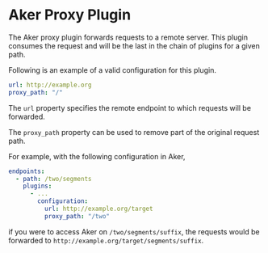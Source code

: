 Aker Proxy Plugin
=================

The Aker proxy plugin forwards requests to a remote server. This plugin consumes the request and will be the last in the chain of plugins for a given path.

Following is an example of a valid configuration for this plugin.

```yaml
url: http://example.org
proxy_path: "/"
```

The `url` property specifies the remote endpoint to which requests will be forwarded.

The `proxy_path` property can be used to remove part of the original request path.

For example, with the following configuration in Aker,

```yaml
endpoints:
  - path: /two/segments
    plugins:
      - ...
        configuration:
          url: http://example.org/target
          proxy_path: "/two"
```

if you were to access Aker on `/two/segments/suffix`, the requests would be forwarded to `http://example.org/target/segments/suffix`.

